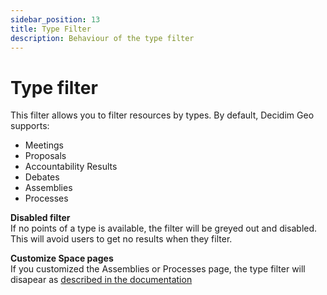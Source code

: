 ```yaml
---
sidebar_position: 13
title: Type Filter
description: Behaviour of the type filter
---
```


# Type filter

This filter allows you to filter resources by types. By default, Decidim Geo supports: 

- Meetings
- Proposals
- Accountability Results
- Debates
- Assemblies
- Processes

**Disabled filter**<br />
If no points of a type is available, the filter will be greyed out and disabled. This will avoid users to get no results when they filter. 

**Customize Space pages**<br />
If you customized the Assemblies or Processes page, the type filter will disapear as [described in the documentation](./customize-space-pages)